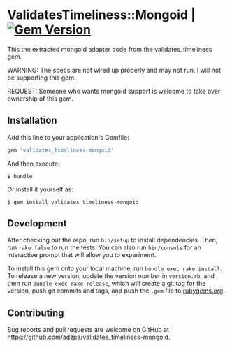 # ValidatesTimeliness::Mongoid | [![Gem Version](https://badge.fury.io/rb/validates_timeliness-mongoid.svg)](https://badge.fury.io/rb/validates_timeliness-mongoid)

This the extracted mongoid adapter code from the validates_timeliness gem.

WARNING: The specs are not wired up properly and may not run. I will not be supporting this gem.

REQUEST: Someone who wants mongoid support is welcome to take over ownership of this gem.

## Installation

Add this line to your application's Gemfile:

```ruby
gem 'validates_timeliness-mongoid'
```

And then execute:

    $ bundle

Or install it yourself as:

    $ gem install validates_timeliness-mongoid

## Development

After checking out the repo, run `bin/setup` to install dependencies. Then, run `rake false` to run the tests. You can also run `bin/console` for an interactive prompt that will allow you to experiment.

To install this gem onto your local machine, run `bundle exec rake install`. To release a new version, update the version number in `version.rb`, and then run `bundle exec rake release`, which will create a git tag for the version, push git commits and tags, and push the `.gem` file to [rubygems.org](https://rubygems.org).

## Contributing

Bug reports and pull requests are welcome on GitHub at https://github.com/adzpa/validates_timeliness-mongoid.

